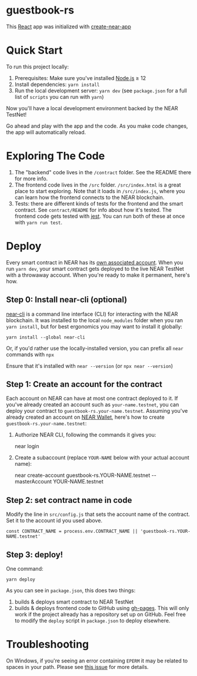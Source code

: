 guestbook-rs
==================

This [React] app was initialized with [create-near-app]


Quick Start
===========

To run this project locally:

1. Prerequisites: Make sure you've installed [Node.js] ≥ 12
2. Install dependencies: `yarn install`
3. Run the local development server: `yarn dev` (see `package.json` for a
   full list of `scripts` you can run with `yarn`)

Now you'll have a local development environment backed by the NEAR TestNet!

Go ahead and play with the app and the code. As you make code changes, the app will automatically reload.


Exploring The Code
==================

1. The "backend" code lives in the `/contract` folder. See the README there for
   more info.
2. The frontend code lives in the `/src` folder. `/src/index.html` is a great
   place to start exploring. Note that it loads in `/src/index.js`, where you
   can learn how the frontend connects to the NEAR blockchain.
3. Tests: there are different kinds of tests for the frontend and the smart
   contract. See `contract/README` for info about how it's tested. The frontend
   code gets tested with [jest]. You can run both of these at once with `yarn
   run test`.


Deploy
======

Every smart contract in NEAR has its [own associated account][NEAR accounts]. When you run `yarn dev`, your smart contract gets deployed to the live NEAR TestNet with a throwaway account. When you're ready to make it permanent, here's how.


Step 0: Install near-cli (optional)
-------------------------------------

[near-cli] is a command line interface (CLI) for interacting with the NEAR blockchain. It was installed to the local `node_modules` folder when you ran `yarn install`, but for best ergonomics you may want to install it globally:

    yarn install --global near-cli

Or, if you'd rather use the locally-installed version, you can prefix all `near` commands with `npx`

Ensure that it's installed with `near --version` (or `npx near --version`)


Step 1: Create an account for the contract
------------------------------------------

Each account on NEAR can have at most one contract deployed to it. If you've already created an account such as `your-name.testnet`, you can deploy your contract to `guestbook-rs.your-name.testnet`. Assuming you've already created an account on [NEAR Wallet], here's how to create `guestbook-rs.your-name.testnet`:

1. Authorize NEAR CLI, following the commands it gives you:

      near login

2. Create a subaccount (replace `YOUR-NAME` below with your actual account name):

      near create-account guestbook-rs.YOUR-NAME.testnet --masterAccount YOUR-NAME.testnet


Step 2: set contract name in code
---------------------------------

Modify the line in `src/config.js` that sets the account name of the contract. Set it to the account id you used above.

    const CONTRACT_NAME = process.env.CONTRACT_NAME || 'guestbook-rs.YOUR-NAME.testnet'


Step 3: deploy!
---------------

One command:

    yarn deploy

As you can see in `package.json`, this does two things:

1. builds & deploys smart contract to NEAR TestNet
2. builds & deploys frontend code to GitHub using [gh-pages]. This will only work if the project already has a repository set up on GitHub. Feel free to modify the `deploy` script in `package.json` to deploy elsewhere.


Troubleshooting
===============

On Windows, if you're seeing an error containing `EPERM` it may be related to spaces in your path. Please see [this issue](https://github.com/zkat/npx/issues/209) for more details.


  [React]: https://reactjs.org/
  [create-near-app]: https://github.com/near/create-near-app
  [Node.js]: https://nodejs.org/en/download/package-manager/
  [jest]: https://jestjs.io/
  [NEAR accounts]: https://docs.near.org/docs/concepts/account
  [NEAR Wallet]: https://wallet.testnet.near.org/
  [near-cli]: https://github.com/near/near-cli
  [gh-pages]: https://github.com/tschaub/gh-pages
